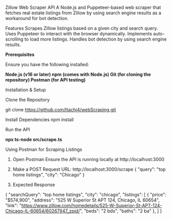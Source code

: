 Zillow Web Scraper API
A Node.js and Puppeteer-based web scraper that fetches real estate listings from Zillow by using search engine results as a workaround for bot detection.

Features
Scrapes Zillow listings based on a given city and search query.
Uses Puppeteer to interact with the browser dynamically.
Implements auto-scrolling to load more listings.
Handles bot detection by using search engine results.

**Prerequisites**

Ensure you have the following installed:

**Node.js (v16 or later)
npm (comes with Node.js)
Git (for cloning the repository)
Postman (for API testing)**

Installation & Setup

Clone the Repository

git clone https://github.com/Itachi4/webScraping.git

Install Dependencies
npm install

Run the API

**npx ts-node src/scrape.ts**

Using Postman for Scraping Listings
1. Open Postman
Ensure the API is running locally at http://localhost:3000
2. Make a POST Request
URL: http://localhost:3000/scrape
{
  "query": "top home listings",
  "city": "Chicago"
}

3. Expected Response

{
    "searchQuery": "top home listings",
    "city": "chicago",
    "listings": [
        {
            "price": "$574,900",
            "address": "525 W Superior St APT 124, Chicago, IL 60654",
            "link": "https://www.zillow.com/homedetails/525-W-Superior-St-APT-124-Chicago-IL-60654/60267947_zpid/",
            "beds": "2 bds",
            "baths": "2 ba"
        },
        ]
}
